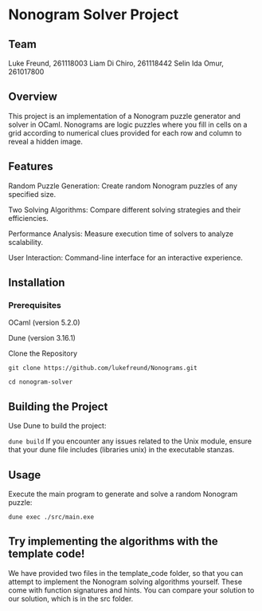 # Nonogram Solver Project

## Team
Luke Freund, 261118003
Liam Di Chiro, 261118442
Selin Ida Omur, 261017800

## Overview

This project is an implementation of a Nonogram puzzle generator and solver in OCaml. Nonograms are logic puzzles where you fill in cells on a grid according to numerical clues provided for each row and column to reveal a hidden image.

## Features
Random Puzzle Generation: Create random Nonogram puzzles of any specified size.

Two Solving Algorithms: Compare different solving strategies and their efficiencies.

Performance Analysis: Measure execution time of solvers to analyze scalability.

User Interaction: Command-line interface for an interactive experience.

## Installation
### Prerequisites
OCaml (version 5.2.0)

Dune (version 3.16.1)

Clone the Repository

`git clone https://github.com/lukefreund/Nonograms.git`

`cd nonogram-solver`

## Building the Project

Use Dune to build the project:

`dune build`
If you encounter any issues related to the Unix module, ensure that your dune file includes (libraries unix) in the executable stanzas.

## Usage

Execute the main program to generate and solve a random Nonogram puzzle:

`dune exec ./src/main.exe`

## Try implementing the algorithms with the template code!
We have provided two files in the template_code folder, so that you can attempt to implement the Nonogram solving algorithms yourself. These come with function signatures and hints. You can compare your solution to our solution, which is in the src folder.

